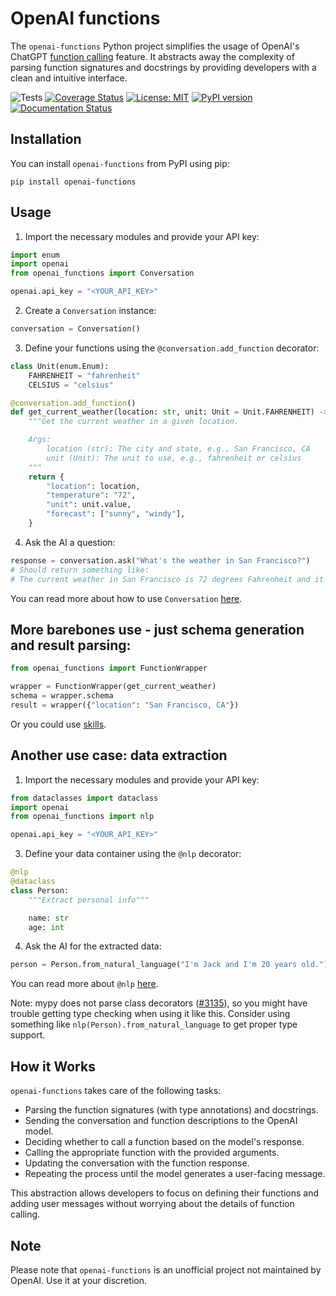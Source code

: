 # OpenAI functions

The `openai-functions` Python project simplifies the usage of OpenAI's ChatGPT [function calling](https://platform.openai.com/docs/guides/gpt/function-calling) feature. It abstracts away the complexity of parsing function signatures and docstrings by providing developers with a clean and intuitive interface.

![Tests](https://github.com/rizerphe/openai-functions/actions/workflows/tests.yml/badge.svg) [![Coverage Status](https://coveralls.io/repos/github/rizerphe/openai-functions/badge.svg?branch=main)](https://coveralls.io/github/rizerphe/openai-functions?branch=main) [![License: MIT](https://img.shields.io/badge/License-MIT-yellow.svg)](https://opensource.org/licenses/MIT) [![PyPI version](https://badge.fury.io/py/openai-functions.svg)](https://badge.fury.io/py/openai-functions) [![Documentation Status](https://readthedocs.org/projects/openai-functions/badge/?version=latest)](https://openai-functions.readthedocs.io/en/latest/?badge=latest)

## Installation

You can install `openai-functions` from PyPI using pip:

```
pip install openai-functions
```

## Usage

1. Import the necessary modules and provide your API key:

```python
import enum
import openai
from openai_functions import Conversation

openai.api_key = "<YOUR_API_KEY>"
```

2. Create a `Conversation` instance:

```python
conversation = Conversation()
```

3. Define your functions using the `@conversation.add_function` decorator:

```python
class Unit(enum.Enum):
    FAHRENHEIT = "fahrenheit"
    CELSIUS = "celsius"

@conversation.add_function()
def get_current_weather(location: str, unit: Unit = Unit.FAHRENHEIT) -> dict:
    """Get the current weather in a given location.

    Args:
        location (str): The city and state, e.g., San Francisco, CA
        unit (Unit): The unit to use, e.g., fahrenheit or celsius
    """
    return {
        "location": location,
        "temperature": "72",
        "unit": unit.value,
        "forecast": ["sunny", "windy"],
    }
```

4. Ask the AI a question:

```python
response = conversation.ask("What's the weather in San Francisco?")
# Should return something like:
# The current weather in San Francisco is 72 degrees Fahrenheit and it is sunny and windy.
```

You can read more about how to use `Conversation` [here](https://openai-functions.readthedocs.io/en/latest/conversation.html).

## More barebones use - just schema generation and result parsing:

```python
from openai_functions import FunctionWrapper

wrapper = FunctionWrapper(get_current_weather)
schema = wrapper.schema
result = wrapper({"location": "San Francisco, CA"})
```

Or you could use [skills](https://openai-functions.readthedocs.io/en/latest/skills.html).

## Another use case: data extraction

1. Import the necessary modules and provide your API key:

```python
from dataclasses import dataclass
import openai
from openai_functions import nlp

openai.api_key = "<YOUR_API_KEY>"
```

3. Define your data container using the `@nlp` decorator:

```python
@nlp
@dataclass
class Person:
    """Extract personal info"""

    name: str
    age: int
```

4. Ask the AI for the extracted data:

```python
person = Person.from_natural_language("I'm Jack and I'm 20 years old.")
```

You can read more about `@nlp` [here](https://openai-functions.readthedocs.io/en/latest/nlp_interface.html).

Note: mypy does not parse class decorators ([#3135](https://github.com/python/mypy/issues/3135)), so you might have trouble getting type checking when using it like this. Consider using something like `nlp(Person).from_natural_language` to get proper type support.

## How it Works

`openai-functions` takes care of the following tasks:

- Parsing the function signatures (with type annotations) and docstrings.
- Sending the conversation and function descriptions to the OpenAI model.
- Deciding whether to call a function based on the model's response.
- Calling the appropriate function with the provided arguments.
- Updating the conversation with the function response.
- Repeating the process until the model generates a user-facing message.

This abstraction allows developers to focus on defining their functions and adding user messages without worrying about the details of function calling.

## Note

Please note that `openai-functions` is an unofficial project not maintained by OpenAI. Use it at your discretion.
